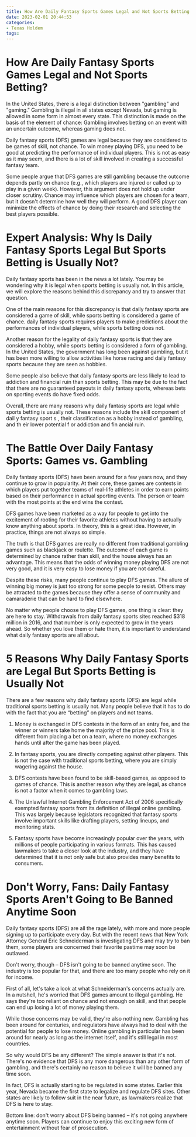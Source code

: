 ```yaml
---
title: How Are Daily Fantasy Sports Games Legal and Not Sports Betting
date: 2023-02-01 20:44:53
categories:
- Texas Holdem
tags:
---
```



#  How Are Daily Fantasy Sports Games Legal and Not Sports Betting?

In the United States, there is a legal distinction between "gambling" and "gaming." Gambling is illegal in all states except Nevada, but gaming is allowed in some form in almost every state. This distinction is made on the basis of the element of chance: Gambling involves betting on an event with an uncertain outcome, whereas gaming does not.

Daily fantasy sports (DFS) games are legal because they are considered to be games of skill, not chance. To win money playing DFS, you need to be good at predicting the performance of individual players. This is not as easy as it may seem, and there is a lot of skill involved in creating a successful fantasy team.

Some people argue that DFS games are still gambling because the outcome depends partly on chance (e.g., which players are injured or called up to play in a given week). However, this argument does not hold up under closer scrutiny. Chance may influence which players are chosen for a team, but it doesn't determine how well they will perform. A good DFS player can minimize the effects of chance by doing their research and selecting the best players possible.

#  Expert Analysis: Why Is Daily Fantasy Sports Legal But Sports Betting is Usually Not?

Daily fantasy sports has been in the news a lot lately. You may be wondering why it is legal when sports betting is usually not. In this article, we will explore the reasons behind this discrepancy and try to answer that question.

One of the main reasons for this discrepancy is that daily fantasy sports are considered a game of skill, while sports betting is considered a game of chance. daily fantasy sports requires players to make predictions about the performances of individual players, while sports betting does not.

Another reason for the legality of daily fantasy sports is that they are considered a hobby, while sports betting is considered a form of gambling. In the United States, the government has long been against gambling, but it has been more willing to allow activities like horse racing and daily fantasy sports because they are seen as hobbies.

Some people also believe that daily fantasy sports are less likely to lead to addiction and financial ruin than sports betting. This may be due to the fact that there are no guaranteed payouts in daily fantasy sports, whereas bets on sporting events do have fixed odds.

Overall, there are many reasons why daily fantasy sports are legal while sports betting is usually not. These reasons include the skill component of dail y fantasy sport s , their classification as a hobby instead of gambling, and th eir lower potential f or addiction and fin ancial ruin.

#  The Battle Over Daily Fantasy Sports: Games vs. Gambling

Daily fantasy sports (DFS) have been around for a few years now, and they continue to grow in popularity. At their core, these games are contests in which players put together teams of real-life athletes in order to earn points based on their performance in actual sporting events. The person or team with the most points at the end wins the contest.

DFS games have been marketed as a way for people to get into the excitement of rooting for their favorite athletes without having to actually know anything about sports. In theory, this is a great idea. However, in practice, things are not always so simple.

The truth is that DFS games are really no different from traditional gambling games such as blackjack or roulette. The outcome of each game is determined by chance rather than skill, and the house always has an advantage. This means that the odds of winning money playing DFS are not very good, and it is very easy to lose money if you are not careful.

Despite these risks, many people continue to play DFS games. The allure of winning big money is just too strong for some people to resist. Others may be attracted to the games because they offer a sense of community and camaraderie that can be hard to find elsewhere.

No matter why people choose to play DFS games, one thing is clear: they are here to stay. Withdrawals from daily fantasy sports sites reached $318 million in 2016, and that number is only expected to grow in the years ahead. So whether you love them or hate them, it is important to understand what daily fantasy sports are all about.

#  5 Reasons Why Daily Fantasy Sports are Legal But Sports Betting is Usually Not

There are a few reasons why daily fantasy sports (DFS) are legal while traditional sports betting is usually not. Many people believe that it has to do with the fact that you are “betting” on players and not teams.

1) Money is exchanged in DFS contests in the form of an entry fee, and the winner or winners take home the majority of the prize pool. This is different from placing a bet on a team, where no money exchanges hands until after the game has been played.

2) In fantasy sports, you are directly competing against other players. This is not the case with traditional sports betting, where you are simply wagering against the house.

3) DFS contests have been found to be skill-based games, as opposed to games of chance. This is another reason why they are legal, as chance is not a factor when it comes to gambling laws.

4) The Unlawful Internet Gambling Enforcement Act of 2006 specifically exempted fantasy sports from its definition of illegal online gambling. This was largely because legislators recognized that fantasy sports involve important skills like drafting players, setting lineups, and monitoring stats.

5) Fantasy sports have become increasingly popular over the years, with millions of people participating in various formats. This has caused lawmakers to take a closer look at the industry, and they have determined that it is not only safe but also provides many benefits to consumers.

#  Don't Worry, Fans: Daily Fantasy Sports Aren't Going to Be Banned Anytime Soon

Daily fantasy sports (DFS) are all the rage lately, with more and more people signing up to participate every day. But with the recent news that New York Attorney General Eric Schneiderman is investigating DFS and may try to ban them, some players are concerned their favorite pastime may soon be outlawed.

Don't worry, though – DFS isn't going to be banned anytime soon. The industry is too popular for that, and there are too many people who rely on it for income.

First of all, let's take a look at what Schneiderman's concerns actually are. In a nutshell, he's worried that DFS games amount to illegal gambling. He says they're too reliant on chance and not enough on skill, and that people can end up losing a lot of money playing them.

While those concerns may be valid, they're also nothing new. Gambling has been around for centuries, and regulators have always had to deal with the potential for people to lose money. Online gambling in particular has been around for nearly as long as the internet itself, and it's still legal in most countries.

So why would DFS be any different? The simple answer is that it's not. There's no evidence that DFS is any more dangerous than any other form of gambling, and there's certainly no reason to believe it will be banned any time soon.

In fact, DFS is actually starting to be regulated in some states. Earlier this year, Nevada became the first state to legalize and regulate DFS sites. Other states are likely to follow suit in the near future, as lawmakers realize that DFS is here to stay.

Bottom line: don't worry about DFS being banned – it's not going anywhere anytime soon. Players can continue to enjoy this exciting new form of entertainment without fear of prosecution.
